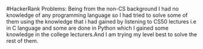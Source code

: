 #HackerRank Problems:
Being from the non-CS background I had no knowledge of any programming language so I had tried to solve some of them using the knowledge that i had gained by listening to CS50 lectures i.e in  C language and some are done in Python which I gained some knowledge in the college lecturers.And I am trying my level best to solve the rest of them.
